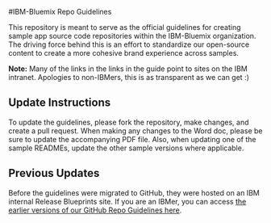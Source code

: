 #IBM-Bluemix Repo Guidelines

This repository is meant to serve as the official guidelines for creating sample app source code repositories within the IBM-Bluemix organization. The driving force behind this is an effort to standardize our open-source content to create a more cohesive brand experience across samples.

**Note:** Many of the links in the links in the guide point to sites on the IBM intranet. Apologies to non-IBMers, this is as transparent as we can get :)

## Update Instructions
To update the guidelines, please fork the repository, make changes, and create a pull request. When making any changes to the Word doc, please be sure to update the accompanying PDF file. Also, when updating one of the sample READMEs, update the other sample versions where applicable.

## Previous Updates
Before the guidelines were migrated to GitHub, they were hosted on an IBM internal Release Blueprints site. If you are an IBMer, you can access [the earlier versions of our GitHub Repo Guidelines here][rbp-page].

[rbp-page]: https://releaseblueprints.ibm.com/display/CLOUDOE/GitHub+Repository+Structure